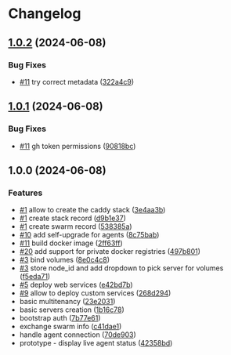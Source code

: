 # Changelog

## [1.0.2](https://github.com/ptah-sh/ptah_server/compare/v1.0.1...v1.0.2) (2024-06-08)


### Bug Fixes

* [#11](https://github.com/ptah-sh/ptah_server/issues/11) try correct metadata ([322a4c9](https://github.com/ptah-sh/ptah_server/commit/322a4c9a6532852763e15bf639c7e4eee646c819))

## [1.0.1](https://github.com/ptah-sh/ptah_server/compare/v1.0.0...v1.0.1) (2024-06-08)


### Bug Fixes

* [#11](https://github.com/ptah-sh/ptah_server/issues/11) gh token permissions ([90818bc](https://github.com/ptah-sh/ptah_server/commit/90818bce3d6df3c8d497bddeffa1faa37ba34d1d))

## 1.0.0 (2024-06-08)


### Features

* [#1](https://github.com/ptah-sh/ptah_server/issues/1) allow to create the caddy stack ([3e4aa3b](https://github.com/ptah-sh/ptah_server/commit/3e4aa3be968b23d349dbc1a85bfcfc0aca2c28da))
* [#1](https://github.com/ptah-sh/ptah_server/issues/1) create stack record ([d9b1e37](https://github.com/ptah-sh/ptah_server/commit/d9b1e3727c25accbddbff54d1dba256cf0116a13))
* [#1](https://github.com/ptah-sh/ptah_server/issues/1) create swarm record ([538385a](https://github.com/ptah-sh/ptah_server/commit/538385a99b8dcd64c8a69e905e4c74f7d0a4ddec))
* [#10](https://github.com/ptah-sh/ptah_server/issues/10) add self-upgrade for agents ([8c75bab](https://github.com/ptah-sh/ptah_server/commit/8c75bab6b8124b5290502eba22cc6a3ca367624b))
* [#11](https://github.com/ptah-sh/ptah_server/issues/11) build docker image ([2ff63ff](https://github.com/ptah-sh/ptah_server/commit/2ff63ffbb8454f1156945a489fa9e376b6bb24fa))
* [#20](https://github.com/ptah-sh/ptah_server/issues/20) add support for private docker registries ([497b801](https://github.com/ptah-sh/ptah_server/commit/497b8016ae453df4f26ad7ff40450c7a2121b929))
* [#3](https://github.com/ptah-sh/ptah_server/issues/3) bind volumes ([8e0c4c8](https://github.com/ptah-sh/ptah_server/commit/8e0c4c81d50653cf76fbbb888ee63b86999f55e9))
* [#3](https://github.com/ptah-sh/ptah_server/issues/3) store node_id and add dropdown to pick server for volumes ([f5eda71](https://github.com/ptah-sh/ptah_server/commit/f5eda7188c3465f1d553724487988b220d3d8c5b))
* [#5](https://github.com/ptah-sh/ptah_server/issues/5) deploy web services ([e42bd7b](https://github.com/ptah-sh/ptah_server/commit/e42bd7bd8a8d87f1399bb09b4fccfc39bee864b3))
* [#9](https://github.com/ptah-sh/ptah_server/issues/9) allow to deploy custom services ([268d294](https://github.com/ptah-sh/ptah_server/commit/268d294bbc1fda94538450594d5b746c5dfd0f11))
* basic multitenancy ([23e2031](https://github.com/ptah-sh/ptah_server/commit/23e2031f092b9f80c66332e520b0e0eb375f8905))
* basic servers creation ([1b16c78](https://github.com/ptah-sh/ptah_server/commit/1b16c78c02270ab9f00f3019e68c28d57c53088a))
* bootstrap auth ([7b77e61](https://github.com/ptah-sh/ptah_server/commit/7b77e61cc39c2a242756e0596e4b2869d9b1a0cb))
* exchange swarm info ([c41dae1](https://github.com/ptah-sh/ptah_server/commit/c41dae169e49acef2b3a95ab3a37456ec3a6cc4a))
* handle agent connection ([70de903](https://github.com/ptah-sh/ptah_server/commit/70de903519913d1419d18d152d4f58be4bfdd0fa))
* prototype - display live agent status ([42358bd](https://github.com/ptah-sh/ptah_server/commit/42358bd16fd173dfb37db7f121d9c642f318b0eb))
